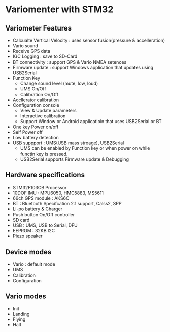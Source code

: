 # Variomenter with STM32

## Variometer Features
* Calcualte Vertical Velocity : uses sensor fusion(pressure & accelleration)
* Vario sound
* Receive GPS data
* IGC Logging : save to SD-Card
* BT connectivity : support GPS & Vario NMEA setences
* Firmware update : support Windows application that updates using USB2Serial
* Function Key
	* Change sound level (mute, low, loud)
	* UMS On/Off
	* Calibration On/Off
* Accllerator calibration
* Configuration console
	* View & Update parameters
	* Interactive calibration
	* Support Window or Android applicatioin that uses USB2Serial or BT
* One key Power on/off
* Self Power off
* Low battery detection
* USB suppport : UMS(USB mass stroage), USB2Serial
	* UMS can be enabled by Function key or when power on while functin key is pressed.
	* USB2Serial supports Firmware update & Debugging

## Hardware specifications
* STM32F103CB Processor
* 10DOF IMU : MPU6050, HMC5883, MS5611
* 66ch GPS module : AKS6C
* BT : Bluetooth Specifcation 2.1 support, Calss2, SPP
* Li-po battery & Charger
* Push button On/Off controller
* SD card
* USB : UMS, USB to Serial, DFU
* EEPROM : 32KB I2C
* Piezo speaker

## Device modes
* Vario : default mode
* UMS
* Calibration
* Configuration

## Vario modes
* Init
* Landing
* Flying
* Halt

